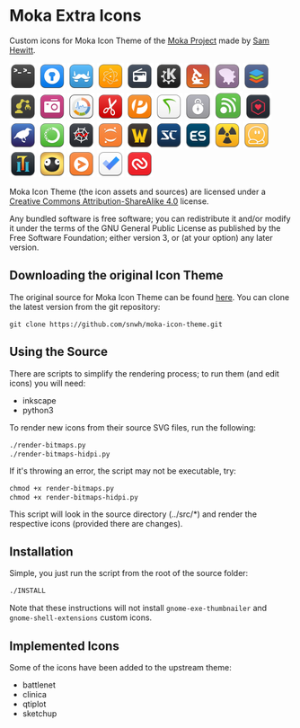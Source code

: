 # Moka Extra Icons

Custom icons for Moka Icon Theme of the [Moka Project](https://snwh.org/moka) made by [Sam Hewitt](http://snwh.org/).

![](Moka/48x48/apps/com.gexperts.Tilix.png)
![](Moka/48x48/apps/enpass.png)
![](Moka/48x48/apps/franz.png)
![](Moka/48x48/apps/gpmdp.png)
![](Moka/48x48/apps/gradio.png)
![](Moka/48x48/apps/kdeconnect.png)
![](Moka/48x48/apps/microscope.png)
![](Moka/48x48/apps/nautilus-actions.png)
![](Moka/48x48/apps/onlyoffice.png)
![](Moka/48x48/apps/org.gnome.Builder.png)
![](Moka/48x48/apps/org.gnome.Cheese.png)
![](Moka/48x48/apps/org.gnome.Usage.png)
![](Moka/48x48/apps/pdfeditor.png)
![](Moka/48x48/apps/peek.png)
![](Moka/48x48/apps/reaper.png)
![](Moka/48x48/apps/sysprof.png)
![](Moka/48x48/apps/urserver.png)
![](Moka/48x48/apps/webtorrent-desktop.png)
![](Moka/48x48/apps/weka.png)
![](Moka/48x48/apps/anaconda.png)
![](Moka/48x48/apps/spyder.png)
![](Moka/48x48/apps/jupyter.png)
![](Moka/48x48/apps/war3.png)
![](Moka/48x48/apps/starcraft.png)
![](Moka/48x48/apps/emulationstation.png)
![](Moka/48x48/apps/steam-worms-reloaded.png)
![](Moka/48x48/apps/teeworlds.png)
![](Moka/48x48/apps/torchlight2.png)
![](Moka/48x48/apps/world-of-goo.png)
![](Moka/48x48/web/chrome-cnciopoikihiagdjbjpnocolokfelagl-Default.png)
![](Moka/48x48/web/chrome-fnboaehgffehgoackjenbjcgcjeflddp-Default.png)
![](Moka/48x48/web/chrome-gaedmjdfmmahhbjefcbgaolhhanlaolb-Default.png)

Moka Icon Theme (the icon assets and sources) are licensed under a [Creative Commons Attribution-ShareAlike 4.0](http://creativecommons.org/licenses/by-sa/4.0/legalcode) license.

Any bundled software is free software; you can redistribute it and/or modify it under the terms of the GNU General Public License as published by the Free Software Foundation; either version 3, or (at your option) any later version.

## Downloading the original Icon Theme

The original source for Moka Icon Theme can be found [here](https://github.com/snwh/moka-icon-theme). You can clone the latest version from the git repository:

	git clone https://github.com/snwh/moka-icon-theme.git

## Using the Source

There are scripts to simplify the rendering process; to run them (and edit icons) you will need:

 * inkscape
 * python3

To render new icons from their source SVG files, run the following:

	./render-bitmaps.py
	./render-bitmaps-hidpi.py

If it's throwing an error, the script may not be executable, try:

	chmod +x render-bitmaps.py
	chmod +x render-bitmaps-hidpi.py

This script will look in the source directory (../src/*) and render the respective icons (provided there are changes).

## Installation

Simple, you just run the script from the root of the source folder:
```bash
./INSTALL
```
Note that these instructions will not install `gnome-exe-thumbnailer` and `gnome-shell-extensions` custom icons.

## Implemented Icons

Some of the icons have been added to the upstream theme:

 * battlenet
 * clinica
 * qtiplot
 * sketchup
